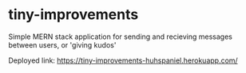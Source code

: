 # tiny-improvements

Simple MERN stack application for sending and recieving messages between users, or 'giving kudos'

Deployed link: https://tiny-improvements-huhspaniel.herokuapp.com/

